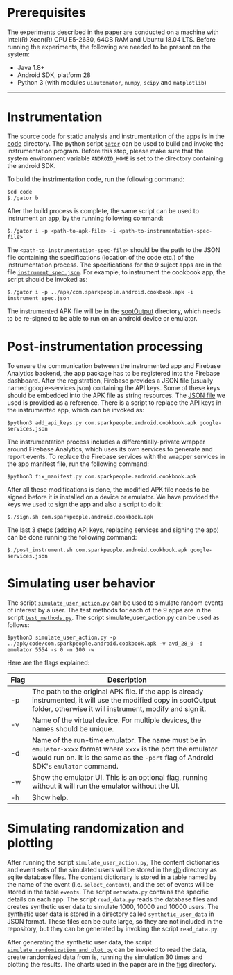 # Prerequisites
The experiments described in the paper are conducted on a machine with Intel(R) Xeon(R) CPU E5-2630, 64GB RAM and Ubuntu 18.04 LTS.
Before running the experiments, the following are needed to be present on the system:
- Java 1.8+
- Android SDK, platform 28
- Python 3 (with modules `uiautomator`, `numpy`, `scipy` and `matplotlib`)


---

# Instrumentation
The source code for static analysis and instrumentation of the apps is in the [code](https://github.com/presto-osu/icsme20/tree/master/code) directory. The python script [`gator`](https://github.com/presto-osu/icsme20/blob/master/code/gator) can be used to build and invoke the instrumentation program. Before this step, please make sure that the system environment variable `ANDROID_HOME` is set to the directory containing the android SDK.

To build the instrimentation code, run the following command:

```
$cd code
$./gator b
```

After the build process is complete, the same script can be used to instrument an app, by the running following command:

```
$./gator i -p <path-to-apk-file> -i <path-to-instrumentation-spec-file>
```

The `<path-to-instrumentation-spec-file>` should be the path to the JSON file containing the specifications (location of the code etc.) of the instrumentation process. The specifications for the 9 suject apps are in the file [`instrument_spec.json`](https://github.com/presto-osu/icsme20/blob/master/code/instrument_spec.json). For example, to instrument the cookbook app, the script should be invoked as:

```
$./gator i -p ../apk/com.sparkpeople.android.cookbook.apk -i instrument_spec.json
```

The instrumented APK file will be in the [sootOutput](https://github.com/presto-osu/icsme20/tree/master/code/sootOutput) directory, which needs to be re-signed to be able to run on an android device or emulator.

# Post-instrumentation processing
To ensure the communication between the instrumented app and Firebase Analytics backend, the app package has to be registered into the Firebase dashboard. After the registration, Firebase provides a JSON file (usually named google-services.json) containing the API keys. Some of these keys should be embedded into the APK file as string resources. The [JSON file](https://github.com/presto-osu/icsme20/blob/master/code/sootOutput/google-services.json) we used is provided as a reference. There is a script to replace the API keys in the instrumented app, which can be invoked as:

```
$python3 add_api_keys.py com.sparkpeople.android.cookbook.apk google-services.json
```

The instrumentation process includes a differentially-private wrapper around Firebase Analytics, which uses its own services to generate and report events. To replace the Firebase services with the wrapper services in the app manifest file, run the following command:

```
$python3 fix_manifest.py com.sparkpeople.android.cookbook.apk
```

After all these modifications is done, the modified APK file needs to be signed before it is installed on a device or emulator. We have provided the keys we used to sign the app and also a script to do it:

```
$./sign.sh com.sparkpeople.android.cookbook.apk
```

The last 3 steps (adding API keys, replacing services and signing the app) can be done running the following command:

```
$./post_instrument.sh com.sparkpeople.android.cookbook.apk google-services.json
```

# Simulating user behavior
The script [`simulate_user_action.py`](https://github.com/presto-osu/icsme20/blob/master/code/sootOutput/simulate_user_action.py) can be used to simulate random events of interest by a user. The test methods for each of the 9 apps are in the script [`test_methods.py`](https://github.com/presto-osu/icsme20/blob/master/code/sootOutput/test_methods.py). The script simulate_user_action.py can be used as follows:

```
$python3 simulate_user_action.py -p ../apk/code/com.sparkpeople.android.cookbook.apk -v avd_28_0 -d emulator 5554 -s 0 -n 100 -w
```

Here are the flags explained:

| Flag | Description |
| -----| ------------|
| -p   | The path to the original APK file. If the app is already instrumented, it will use the modified copy in sootOutput folder, otherwise it will instrument, modify and sign it. |
| -v   | Name of the virtual device. For multiple devices, the names should be unique. |
| -d   | Name of the run-time emulator. The name must be in `emulator-xxxx` format where `xxxx` is the port the emulator would run on. It is the same as the `-port` flag of Android SDK's `emulator` command. |
| -w   | Show the emulator UI. This is an optional flag, running without it will run the emulator without the UI. |
| -h   | Show help. |


# Simulating randomization and plotting
After running the script `simulate_user_action.py`, The content dictionaries and event sets of the simulated users will be stored in the [db](https://github.com/presto-osu/icsme20/tree/master/code/sootOutput/db) directory as sqlite database files. The content dictionary is stored in a table named by the name of the event (i.e. `select_content`), and the set of events will be stored in the table `events`. The script `metadata.py` contains the specific details on each app. The script `read_data.py` reads the database files and creates synthetic user data to simulate 1000, 10000 and 10000 users. The synthetic user data is stored in a directory called `synthetic_user_data` in JSON format. These files can be quite large, so they are not included in the repository, but they can be generated by invoking the script `read_data.py`.

After generating the synthetic user data, the script [`simulate_randomization_and_plot.py`](https://github.com/presto-osu/icsme20/blob/master/code/sootOutput/simulate_randomization_and_plot.py) can be invoked to read the data, create randomized data from is, running the simulation 30 times and plotting the results. The charts used in the paper are in the [figs](https://github.com/presto-osu/icsme20/tree/master/code/sootOutput/figs) directory.
